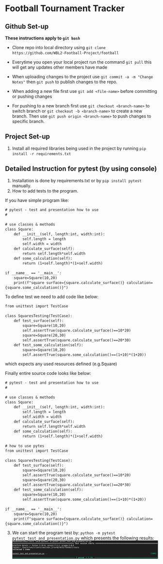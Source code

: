 # Football Tournament Tracker

## Github Set-up
**These instructions apply to `git bash`**

* Clone repo into local directory using `git clone https://github.com/WBL2-Football-Project/football`

* Everytime you open your local project run the command `git pull` this will get any updates other members have made

* When uploading changes to the project use `git commit -a -m "Change Notes"` then `git push` to publish changes to the repo.

* When adding a new file first use `git add <file-name>` before committing or pushing changes

* For pushing to a new branch first use `git checkout <branch-name>` to switch branch or `git checkout -b <branch-name>` to create a new branch. Then use `git push origin <branch-name>` to push changes to specific branch.

## Project Set-up

1. Install all required libraries being used in the project by running `pip install -r requirements.txt`

## Detailed Instruction for pytest (by using console)

1. Installation is done by requirements.txt or by `pip install pytest` manually.
2. How to add tests to the program.

If you have simple program like:
```
# pytest - test and presentation how to use
#

# use classes & methods
class Square:
	def __init__(self, length:int, width:int):
		self.length = length
		self.width = width
	def calculate_surface(self):
		return self.length*self.width
	def some_calculation(self):
		return (1+self.length)*(1+self.width)

if __name__ == '__main__':
	square=Square(10,20)
	print(f"square surface={square.calculate_surface()} calculation={square.some_calculation()}")
```

To define test we need to add code like below:

```
from unittest import TestCase

class SquaresTesting(TestCase):
	def test_surface(self):
		square=Square(10,20)
		self.assertTrue(square.calculate_surface()==10*20)
		square=Square(20,30)
		self.assertTrue(square.calculate_surface()==20*30)
	def test_some_calculation(self):
		square=Square(10,20)
		self.assertTrue(square.some_calculation()==(1+10)*(1+20))

```
which expects any used resources defined (e.g.Square)

Finally entire source code looks like below:

```
# pytest - test and presentation how to use
#

# use classes & methods
class Square:
	def __init__(self, length:int, width:int):
		self.length = length
		self.width = width
	def calculate_surface(self):
		return self.length*self.width
	def some_calculation(self):
		return (1+self.length)*(1+self.width)

# how to use pytes
from unittest import TestCase

class SquaresTesting(TestCase):
	def test_surface(self):
		square=Square(10,20)
		self.assertTrue(square.calculate_surface()==10*20)
		square=Square(20,30)
		self.assertTrue(square.calculate_surface()==20*30)
	def test_some_calculation(self):
		square=Square(10,20)
		self.assertTrue(square.some_calculation()==(1+10)*(1+20))

if __name__ == '__main__':
	square=Square(10,20)
	print(f"square surface={square.calculate_surface()} calculation={square.some_calculation()}")
```

3. We can start the program test by: 
`python -m pytest pytest_test_and_presentation.py`
which presents the following results:
![Alt text](https://github.com/WBL2-Football-Project/football/blob/main/tests/pytest-presentation-results.jpg "presentation tests results")